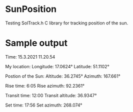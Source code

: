 # SunPosition

Testing SolTrack.h C library for tracking position of the sun.

# Sample output

Time: 
15.3.2021  11.20.54

My location:
Longitude: 17.0624°  Latitude: 51.1102°

Postion of the Sun: 
Altitude: 36.2745°  Azimuth: 167.661°

Rise time: 6:05  Rise azimuth: 92.2361°

Transit time: 12:00  Transit altitude: 36.9347°

Set time: 17:56  Set azimuth: 268.074°
